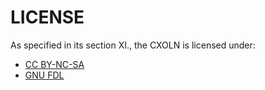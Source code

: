 # LICENSE

As specified in its section XI., the CXOLN is licensed under:

+ [CC BY-NC-SA](https://creativecommons.org/licenses/by-nc-sa/4.0/legalcode)
+ [GNU FDL](https://www.gnu.org/copyleft/fdl.html)
